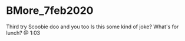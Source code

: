 # BMore_7feb2020
Third try
Scoobie doo and you too
Is this some kind of joke?
What's for lunch?  @ 1:03
